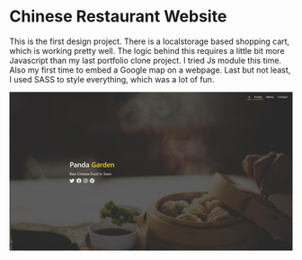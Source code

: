 # Chinese Restaurant Website

This is the first design project. There is a localstorage based shopping cart, which is working pretty well. The logic behind this requires a little bit more Javascript than my last portfolio clone project. I tried Js module this time. Also my first time to embed a Google map on a webpage. Last but not least, I used SASS to style everything, which was a lot of fun.

![chinese restaurant](../img/restaurants-cover.jpg)
